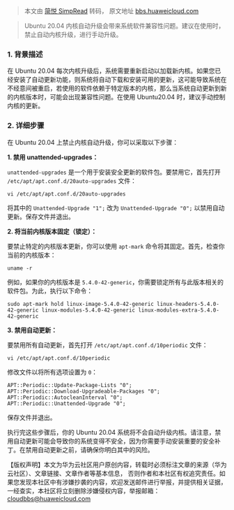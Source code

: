 > 本文由 [简悦 SimpRead](http://ksria.com/simpread/) 转码， 原文地址 [bbs.huaweicloud.com](https://bbs.huaweicloud.com/blogs/400849)

> Ubuntu 20.04 内核自动升级会带来系统软件兼容性问题。建议在使用时，禁止自动内核升级，进行手动升级。

### 1. 背景描述

在 Ubuntu 20.04 每次内核升级后，系统需要重新启动以加载新内核。如果您已经安装了自动更新功能，则系统将自动下载和安装可用的更新，这可能导致系统在不经意间被重启，若使用的软件依赖于特定版本的内核，那么当系统自动更新到新的内核版本时，可能会出现兼容性问题。在使用 Ubuntu20.04 时，建议手动控制内核的更新。

### 2. 详细步骤

在 Ubuntu 20.04 上禁止内核自动升级，你可以采取以下步骤：

**1. 禁用 unattended-upgrades：**

`unattended-upgrades` 是一个用于安装安全更新的软件包。要禁用它，首先打开 `/etc/apt/apt.conf.d/20auto-upgrades` 文件：

```
vi /etc/apt/apt.conf.d/20auto-upgrades

```

将其中的 `Unattended-Upgrade "1";` 改为 `Unattended-Upgrade "0";` 以禁用自动更新。保存文件并退出。

**2. 将当前内核版本固定（锁定）：**

要禁止特定的内核版本更新，你可以使用 `apt-mark` 命令将其固定。首先，检查你当前的内核版本：

```
uname -r

```

例如，如果你的内核版本是 `5.4.0-42-generic`，你需要锁定所有与此版本相关的软件包。为此，执行以下命令：

```
sudo apt-mark hold linux-image-5.4.0-42-generic linux-headers-5.4.0-42-generic linux-modules-5.4.0-42-generic linux-modules-extra-5.4.0-42-generic

```

**3. 禁用自动更新：**

要禁用所有自动更新，首先打开 `/etc/apt/apt.conf.d/10periodic` 文件：

```
vi /etc/apt/apt.conf.d/10periodic

```

修改文件以将所有选项设置为 `0`：

```
APT::Periodic::Update-Package-Lists "0";
APT::Periodic::Download-Upgradeable-Packages "0";
APT::Periodic::AutocleanInterval "0";
APT::Periodic::Unattended-Upgrade "0";

```

保存文件并退出。

执行完这些步骤后，你的 Ubuntu 20.04 系统将不会自动升级内核。请注意，禁用自动更新可能会导致你的系统变得不安全，因为你需要手动安装重要的安全补丁。在禁用自动更新之前，请确保你明白其中的风险。

【版权声明】本文为华为云社区用户原创内容，转载时必须标注文章的来源（华为云社区）、文章链接、文章作者等基本信息， 否则作者和本社区有权追究责任。如果您发现本社区中有涉嫌抄袭的内容，欢迎发送邮件进行举报，并提供相关证据，一经查实，本社区将立刻删除涉嫌侵权内容，举报邮箱： [cloudbbs@huaweicloud.com](mailto:cloudbbs@huaweicloud.com)
